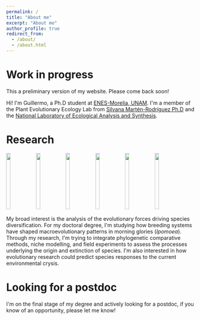 ```yaml
---
permalink: /
title: "About me"
excerpt: "About me"
author_profile: true
redirect_from: 
  - /about/
  - /about.html
---
```


Work in progress
======
This a  preliminary version of my website. Please  come back soon!

Hi! I'm Guillermo, a Ph.D student at [ENES-Morelia, UNAM](http://www.enesmorelia.unam.mx/). I'm a member of the Plant Evolutionary Ecology Lab from [Silvana Martén-Rodríguez Ph.D](https://scholar.google.es/citations?user=8-U0ygsAAAAJ&hl) and the [National Laboratory of Ecological Analysis and Synthesis](http://www.lanase.unam.mx/). 

Research
======

<img src="https://static.inaturalist.org/photos/79310694/large.jpeg?1592408054" height="150px" width="15%"></img> <img src="https://static.inaturalist.org/photos/5164129/large.jpeg?1475981848" height="150px" width="15%"></img> <img src="https://static.inaturalist.org/photos/72794898/large.jpeg?1589483480" height="150px" width="15%"></img> <img src="https://static.inaturalist.org/photos/5271732/large.jpeg?1476896808" height="150px" width="15%"></img> <img src="https://static.inaturalist.org/photos/5165444/large.jpeg?1475990922" height="150px" width="15%"></img> <img src="https://static.inaturalist.org/photos/5165065/large.jpg?1475987893" height="150px" width="15%"></img> 

My broad interest is the analysis of the evolutionary forces driving species diversification. For my doctoral degree, I'm studying how breeding systems have shaped macroevolutionary patterns in morning glories (<i>Ipomoea</i>). 
Through my research, I'm trying to integrate phylogenetic comparative methods, niche modelling, and field experiments to assess the processes underlying the origin and extinction of species. I'm also interested in how evolutionary research could predict species responses to the current environmental crysis.

Looking for a postdoc
======
I'm on the final stage of my degree and actively looking for a postdoc, if you know of an opportunity, please let me know!
